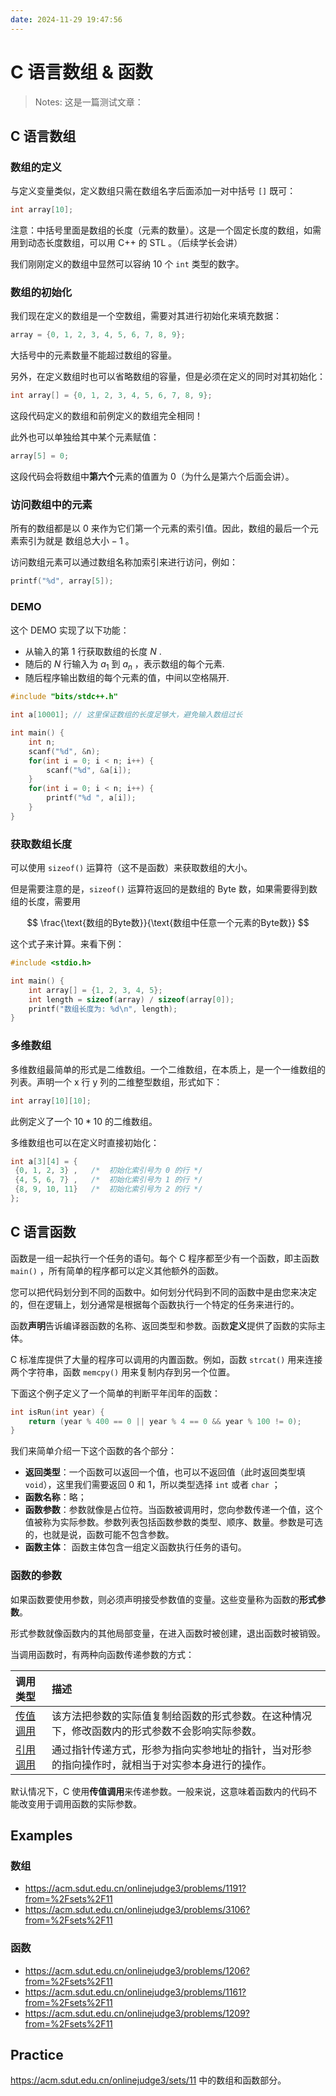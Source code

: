 ```yaml
---
date: 2024-11-29 19:47:56
---
```


# C 语言数组 & 函数

> Notes: 这是一篇测试文章：

## C 语言数组

### 数组的定义

与定义变量类似，定义数组只需在数组名字后面添加一对中括号 `[]` 既可：

```c
int array[10];
```

注意：中括号里面是数组的长度（元素的数量）。这是一个固定长度的数组，如需用到动态长度数组，可以用 C++ 的 STL 。（后续学长会讲）

我们刚刚定义的数组中显然可以容纳 10 个 `int` 类型的数字。

### 数组的初始化

我们现在定义的数组是一个空数组，需要对其进行初始化来填充数据：

```c
array = {0, 1, 2, 3, 4, 5, 6, 7, 8, 9};
```

大括号中的元素数量不能超过数组的容量。

另外，在定义数组时也可以省略数组的容量，但是必须在定义的同时对其初始化：

```c
int array[] = {0, 1, 2, 3, 4, 5, 6, 7, 8, 9};
```

这段代码定义的数组和前例定义的数组完全相同！

此外也可以单独给其中某个元素赋值：

```c
array[5] = 0;
```

这段代码会将数组中**第六个**元素的值置为 0（为什么是第六个后面会讲）。

### 访问数组中的元素

所有的数组都是以 0 来作为它们第一个元素的索引值。因此，数组的最后一个元素索引为就是 $\text{数组总大小} - 1$ 。

访问数组元素可以通过数组名称加索引来进行访问，例如：

```c
printf("%d", array[5]);
```

### DEMO

这个 DEMO 实现了以下功能：

- 从输入的第 $1$ 行获取数组的长度 $N$ .
- 随后的 $N$ 行输入为 $a_1$ 到 $a_n$ ，表示数组的每个元素.
- 随后程序输出数组的每个元素的值，中间以空格隔开.

```c
#include "bits/stdc++.h"

int a[10001]; // 这里保证数组的长度足够大，避免输入数组过长

int main() {
    int n;
    scanf("%d", &n);
    for(int i = 0; i < n; i++) {
        scanf("%d", &a[i]);
    }
    for(int i = 0; i < n; i++) {
        printf("%d ", a[i]);
    }
}
```

### 获取数组长度

可以使用 `sizeof()` 运算符（这不是函数）来获取数组的大小。

但是需要注意的是，`sizeof()` 运算符返回的是数组的 Byte 数，如果需要得到数组的长度，需要用

$$
\frac{\text{数组的Byte数}}{\text{数组中任意一个元素的Byte数}}
$$

这个式子来计算。来看下例：

```c
#include <stdio.h>

int main() {
    int array[] = {1, 2, 3, 4, 5};
    int length = sizeof(array) / sizeof(array[0]);
    printf("数组长度为: %d\n", length);
}
```

### 多维数组

多维数组最简单的形式是二维数组。一个二维数组，在本质上，是一个一维数组的列表。声明一个 x 行 y 列的二维整型数组，形式如下：

```c
int array[10][10];
```

此例定义了一个 $10*10$ 的二维数组。

多维数组也可以在定义时直接初始化：

```c
int a[3][4] = {
 {0, 1, 2, 3} ,   /*  初始化索引号为 0 的行 */
 {4, 5, 6, 7} ,   /*  初始化索引号为 1 的行 */
 {8, 9, 10, 11}   /*  初始化索引号为 2 的行 */
};
```

## C 语言函数

函数是一组一起执行一个任务的语句。每个 C 程序都至少有一个函数，即主函数 `main()` ，所有简单的程序都可以定义其他额外的函数。

您可以把代码划分到不同的函数中。如何划分代码到不同的函数中是由您来决定的，但在逻辑上，划分通常是根据每个函数执行一个特定的任务来进行的。

函数**声明**告诉编译器函数的名称、返回类型和参数。函数**定义**提供了函数的实际主体。

C 标准库提供了大量的程序可以调用的内置函数。例如，函数 `strcat()` 用来连接两个字符串，函数 `memcpy()` 用来复制内存到另一个位置。

下面这个例子定义了一个简单的判断平年闰年的函数：

```c
int isRun(int year) {
    return (year % 400 == 0 || year % 4 == 0 && year % 100 != 0);
}
```

我们来简单介绍一下这个函数的各个部分：

- **返回类型**：一个函数可以返回一个值，也可以不返回值（此时返回类型填 `void`），这里我们需要返回 0 和 1，所以类型选择 `int` 或者 `char` ；
- **函数名称**：略；
- **函数参数**：参数就像是占位符。当函数被调用时，您向参数传递一个值，这个值被称为实际参数。参数列表包括函数参数的类型、顺序、数量。参数是可选的，也就是说，函数可能不包含参数。
- **函数主体**： 函数主体包含一组定义函数执行任务的语句。

### 函数的参数

如果函数要使用参数，则必须声明接受参数值的变量。这些变量称为函数的**形式参数**。

形式参数就像函数内的其他局部变量，在进入函数时被创建，退出函数时被销毁。

当调用函数时，有两种向函数传递参数的方式：

| 调用类型                                                                        | 描述                                                                                             |
| :------------------------------------------------------------------------------ | :----------------------------------------------------------------------------------------------- |
| [传值调用](https://www.runoob.com/cprogramming/c-function-call-by-value.html)   | 该方法把参数的实际值复制给函数的形式参数。在这种情况下，修改函数内的形式参数不会影响实际参数。   |
| [引用调用](https://www.runoob.com/cprogramming/c-function-call-by-pointer.html) | 通过指针传递方式，形参为指向实参地址的指针，当对形参的指向操作时，就相当于对实参本身进行的操作。 |

默认情况下，C 使用**传值调用**来传递参数。一般来说，这意味着函数内的代码不能改变用于调用函数的实际参数。

## Examples

### 数组

- https://acm.sdut.edu.cn/onlinejudge3/problems/1191?from=%2Fsets%2F11
- https://acm.sdut.edu.cn/onlinejudge3/problems/3106?from=%2Fsets%2F11

### 函数

- https://acm.sdut.edu.cn/onlinejudge3/problems/1206?from=%2Fsets%2F11
- https://acm.sdut.edu.cn/onlinejudge3/problems/1161?from=%2Fsets%2F11
- https://acm.sdut.edu.cn/onlinejudge3/problems/1209?from=%2Fsets%2F11

## Practice

https://acm.sdut.edu.cn/onlinejudge3/sets/11 中的数组和函数部分。
